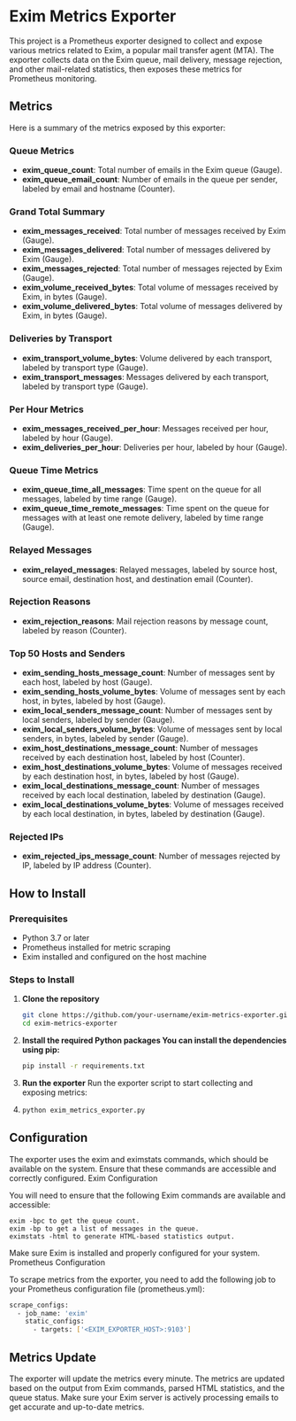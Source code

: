 # Exim Metrics Exporter

This project is a Prometheus exporter designed to collect and expose various metrics related to Exim, a popular mail transfer agent (MTA). The exporter collects data on the Exim queue, mail delivery, message rejection, and other mail-related statistics, then exposes these metrics for Prometheus monitoring.

## Metrics

Here is a summary of the metrics exposed by this exporter:

### Queue Metrics
- **exim_queue_count**: Total number of emails in the Exim queue (Gauge).
- **exim_queue_email_count**: Number of emails in the queue per sender, labeled by email and hostname (Counter).

### Grand Total Summary
- **exim_messages_received**: Total number of messages received by Exim (Gauge).
- **exim_messages_delivered**: Total number of messages delivered by Exim (Gauge).
- **exim_messages_rejected**: Total number of messages rejected by Exim (Gauge).
- **exim_volume_received_bytes**: Total volume of messages received by Exim, in bytes (Gauge).
- **exim_volume_delivered_bytes**: Total volume of messages delivered by Exim, in bytes (Gauge).

### Deliveries by Transport
- **exim_transport_volume_bytes**: Volume delivered by each transport, labeled by transport type (Gauge).
- **exim_transport_messages**: Messages delivered by each transport, labeled by transport type (Gauge).

### Per Hour Metrics
- **exim_messages_received_per_hour**: Messages received per hour, labeled by hour (Gauge).
- **exim_deliveries_per_hour**: Deliveries per hour, labeled by hour (Gauge).

### Queue Time Metrics
- **exim_queue_time_all_messages**: Time spent on the queue for all messages, labeled by time range (Gauge).
- **exim_queue_time_remote_messages**: Time spent on the queue for messages with at least one remote delivery, labeled by time range (Gauge).

### Relayed Messages
- **exim_relayed_messages**: Relayed messages, labeled by source host, source email, destination host, and destination email (Counter).

### Rejection Reasons
- **exim_rejection_reasons**: Mail rejection reasons by message count, labeled by reason (Counter).

### Top 50 Hosts and Senders
- **exim_sending_hosts_message_count**: Number of messages sent by each host, labeled by host (Gauge).
- **exim_sending_hosts_volume_bytes**: Volume of messages sent by each host, in bytes, labeled by host (Gauge).
- **exim_local_senders_message_count**: Number of messages sent by local senders, labeled by sender (Gauge).
- **exim_local_senders_volume_bytes**: Volume of messages sent by local senders, in bytes, labeled by sender (Gauge).
- **exim_host_destinations_message_count**: Number of messages received by each destination host, labeled by host (Counter).
- **exim_host_destinations_volume_bytes**: Volume of messages received by each destination host, in bytes, labeled by host (Gauge).
- **exim_local_destinations_message_count**: Number of messages received by each local destination, labeled by destination (Gauge).
- **exim_local_destinations_volume_bytes**: Volume of messages received by each local destination, in bytes, labeled by destination (Gauge).

### Rejected IPs
- **exim_rejected_ips_message_count**: Number of messages rejected by IP, labeled by IP address (Counter).

## How to Install

### Prerequisites
- Python 3.7 or later
- Prometheus installed for metric scraping
- Exim installed and configured on the host machine

### Steps to Install

1. **Clone the repository**
   ```bash
   git clone https://github.com/your-username/exim-metrics-exporter.git
   cd exim-metrics-exporter
2. **Install the required Python packages You can install the dependencies using pip:**
   ```bash
   pip install -r requirements.txt
3. **Run the exporter** Run the exporter script to start collecting and exposing metrics:
4.   ```bash
     python exim_metrics_exporter.py

## Configuration
The exporter uses the exim and eximstats commands, which should be available on the system. Ensure that these commands are accessible and correctly configured.
Exim Configuration

You will need to ensure that the following Exim commands are available and accessible:

    exim -bpc to get the queue count.
    exim -bp to get a list of messages in the queue.
    eximstats -html to generate HTML-based statistics output.

Make sure Exim is installed and properly configured for your system.
Prometheus Configuration

To scrape metrics from the exporter, you need to add the following job to your Prometheus configuration file (prometheus.yml):
```bash
scrape_configs:
  - job_name: 'exim'
    static_configs:
      - targets: ['<EXIM_EXPORTER_HOST>:9103']
```

## Metrics Update

The exporter will update the metrics every minute. The metrics are updated based on the output from Exim commands, parsed HTML statistics, and the queue status. Make sure your Exim server is actively processing emails to get accurate and up-to-date metrics.
